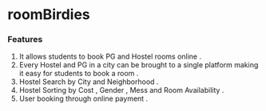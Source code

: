 # roomBirdies

### Features

1. It allows students to book PG and Hostel rooms online .
2. Every Hostel and PG in a city can be brought to a single platform making it easy for students to book a room .
3. Hostel Search by City and Neighborhood .
4. Hostel Sorting by Cost , Gender , Mess and Room Availability .
5. User booking through online payment .